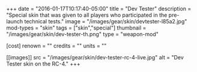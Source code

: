 +++
date = "2016-01-17T10:17:40-05:00"
title = "Dev Tester"
description = "Special skin that was given to all players who participated in the pre-launch technical tests."
image = "/images/gear/skin/devtester-l85a2.jpg"
mod-types = "skin"
tags = ["skin","special"]
thumbnail = "/images/gear/skin/dev-tester-th.png"
type = "weapon-mod"

[cost]
  renown = ""
  credits = ""
  units = ""

[[images]]
  src = "/images/gear/skin/dev-tester-rc-4-live.jpg"
  alt = "Dev Tester skin on the RC-4."
+++
